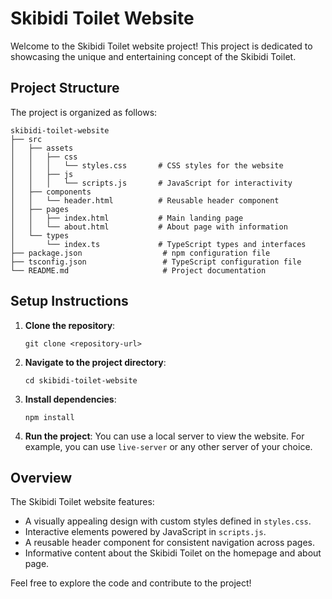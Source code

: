# Skibidi Toilet Website

Welcome to the Skibidi Toilet website project! This project is dedicated to showcasing the unique and entertaining concept of the Skibidi Toilet.

## Project Structure

The project is organized as follows:

```
skibidi-toilet-website
├── src
│   ├── assets
│   │   ├── css
│   │   │   └── styles.css       # CSS styles for the website
│   │   ├── js
│   │   │   └── scripts.js       # JavaScript for interactivity
│   ├── components
│   │   └── header.html          # Reusable header component
│   ├── pages
│   │   ├── index.html           # Main landing page
│   │   └── about.html           # About page with information
│   └── types
│       └── index.ts             # TypeScript types and interfaces
├── package.json                  # npm configuration file
├── tsconfig.json                 # TypeScript configuration file
└── README.md                     # Project documentation
```

## Setup Instructions

1. **Clone the repository**:
   ```
   git clone <repository-url>
   ```

2. **Navigate to the project directory**:
   ```
   cd skibidi-toilet-website
   ```

3. **Install dependencies**:
   ```
   npm install
   ```

4. **Run the project**:
   You can use a local server to view the website. For example, you can use `live-server` or any other server of your choice.

## Overview

The Skibidi Toilet website features:

- A visually appealing design with custom styles defined in `styles.css`.
- Interactive elements powered by JavaScript in `scripts.js`.
- A reusable header component for consistent navigation across pages.
- Informative content about the Skibidi Toilet on the homepage and about page.

Feel free to explore the code and contribute to the project!